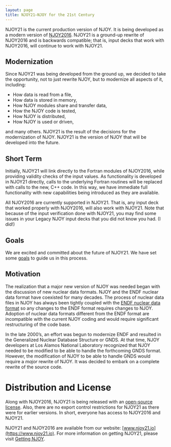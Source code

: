 ```yaml
---
layout: page
title: NJOY21—NJOY for the 21st Century
---
```


NJOY21 is the current production version of NJOY. It is being developed as a modern version of [NJOY2016](https://njoy.github.io/NJOY2016/). NJOY21 is a ground-up rewrite of NJOY2016 and is backwards compatible; that is, input decks that work with NJOY2016, will continue to work with NJOY21. 

## Modernization
Since NJOY21 was being developed from the ground up, we decided to take the opportunity, not to just rewrite NJOY, but to modernize all aspects of it, including:

- How data is read from a file,
- How data is stored in memory,
- How NJOY modules share and transfer data,
- How the NJOY code is tested,
- How NJOY is distributed,
- How NJOY is used or driven,

and many others. NJOY21 is the result of the decisions for the modernization of NJOY. NJOY21 is the version of NJOY that will be developed into the future.

## Short Term 
Initially, NJOY21 will link directly to the Fortran modules of NJOY2016, while providing validity checks of the input values. As functionality is developed in NJOY21 directly, calls to the underlying Fortran routines will be replaced with calls to the new, C++ code. In this way, we have immediate full functionality with new capabilities being introduced as they are available.

All NJOY2016 are currently supported in NJOY21. That is, any input deck that worked properly with NJOY2016, will also work with NJOY21. Note that because of the input verification done with NJOY21, you may find some issues in your Legacy NJOY input decks that you did not know you had. (I did!)

## Goals
We are excited and committed about the future of NJOY21. We have set some [goals](https://njoy.github.io/about/Goals.html) to guide us in this process.

## Motivation
The realization that a major new version of NJOY was needed began with the discussion of new nuclear data formats. NJOY and the ENDF nuclear data format have coexisted for many decades. The process of nuclear data files in NJOY has always been tightly coupled with the [ENDF nuclear data format](http://www.nndc.bnl.gov/csewg/docs/endf-manual.pdf) so any changes to the ENDF format requires changes to NJOY. Adoption of nuclear data formats different from the ENDF format are incompatible with the current NJOY coding and would require significant restructuring of the code base.

In the late 2000’s, an effort was begun to modernize ENDF and resulted in the Generalized Nuclear Database Structure or GNDS. At that time, NJOY developers at Los Alamos National Laboratory recognized that NJOY needed to be modified to be able to handle the forthcoming GNDS format. However, the modification of NJOY to be able to handle GNDS would require a *major* rewrite of NJOY. It was decided to embark on a complete rewrite of the source code.

# Distribution and License
Along with NJOY2016, NJOY21 is being released with an [open-source license](https://github.com/njoy/NJOY21/LICENSE). Also, there are no export control restrictions for NJOY21 as there were for earlier versions. In short, everyone has access to NJOY2016 and NJOY21.

NJOY21 and NJOY2016 are available from our website: [www.njoy21.io](https://www.njoy21.io). For more information on getting NJOY21, please visit [Getting NJOY](https://www.njoy21.io/Build/index.html).
